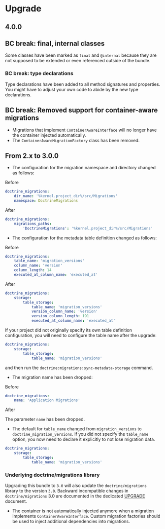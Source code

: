 # Upgrade

## 4.0.0

## BC break: final, internal classes

Some classes have been marked as `final` and `@internal` because they are not
supposed to be extended or even referenced outside of the bundle.

### BC break: type declarations

Type declarations have been added to all method signatures and properties. You
might have to adjust your own code to abide by the new type declarations.

## BC break: Removed support for container-aware migrations

* Migrations that implement `ContainerAwareInterface` will no longer have the container injected automatically.
* The `ContainerAwareMigrationFactory` class has been removed.

## From 2.x to 3.0.0

- The configuration for the migration namespace and directory changed as follows:

Before

```yaml
doctrine_migrations:
    dir_name: '%kernel.project_dir%/src/Migrations'
    namespace: DoctrineMigrations
```

After

```yaml
doctrine_migrations:
    migrations_paths:
        'DoctrineMigrations': '%kernel.project_dir%/src/Migrations'
```

- The configuration for the metadata table definition changed as follows:

Before

```yaml
doctrine_migrations:
    table_name: 'migration_versions'
    column_name: 'version'
    column_length: 14
    executed_at_column_name: 'executed_at'
```

After

```yaml
doctrine_migrations:
    storage:
        table_storage:
            table_name: 'migration_versions'
            version_column_name: 'version'
            version_column_length: 191
            executed_at_column_name: 'executed_at'
```
If your project did not originally specify its own table definition configuration, you will need to configure the table name after the upgrade:

```yaml
doctrine_migrations:
    storage:
        table_storage:
            table_name: 'migration_versions'
```
and then run the `doctrine:migrations:sync-metadata-storage` command.
- The migration name has been dropped:

Before

```yaml
doctrine_migrations:
    name: 'Application Migrations'
```

After

The parameter `name` has been dropped.


- The default for `table_name` changed from `migration_versions` to `doctrine_migration_versions`. If you did not
specify the `table_name` option, you now need to declare it explicitly to not lose migration data.

```yaml
doctrine_migrations:
    storage:
        table_storage:
            table_name: 'migration_versions'
```

### Underlying doctrine/migrations library

Upgrading this bundle to `3.0` will also update the `doctrine/migrations` library to the version `3.0`.
Backward incompatible changes in `doctrine/migrations` 3.0
are documented in the dedicated [UPGRADE](https://github.com/doctrine/migrations/blob/3.0.x/UPGRADE.md) document.

- The container is not automatically injected anymore when a migration implements `ContainerAwareInterface`. Custom
migration factories should be used to inject additional dependencies into migrations.
